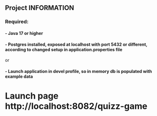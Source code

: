 ## Project INFORMATION
### Required: 
#### - Java 17 or higher
#### - Postgres installed, exposed at localhost with port 5432 or different, according to changed setup in application.properties file
or
#### - Launch application in devel profile, so in memory db is populated with example data
# Launch page http://localhost:8082/quizz-game